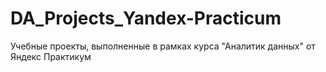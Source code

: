 # DA_Projects_Yandex-Practicum
Учебные проекты, выполненные в рамках курса "Аналитик данных" от Яндекс Практикум
